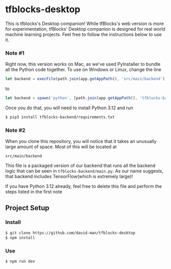 # tfblocks-desktop

This is tfblocks's Desktop companion! While tfBlocks's web version is more for experimentation, tfBlocks' Desktop companion is designed for real world machine learning projects. Feel free to follow the instructions below to use it.

### Note #1

Right now, this version works on Mac, as we've used PyInstaller to bundle all the Python code together. To use on Windows or Linux, change the line 

```javascript
let backend = execFile(path.join(app.getAppPath(), 'src/main/backend'))
```

to 

```javascript
let backend = spawn('python', [path.join(app.getAppPath(), 'tfblocks-backend/main.py')])
```

Once you do that, you will need to install Python 3.12 and run 
```bash
$ pip3 install tfblocks-backend/requirements.txt
```

### Note #2
When you clone this repository, you will notice that it takes an unusually large amount of space. Most of this will be located at
```
src/main/backend
``` 
This file is a packaged version of our backend that runs all the backend logic that can be seen in `tfblocks-backend/main.py`. As our name suggests, that backend includes TensorFlow(which is extremely large)!

If you have Python 3.12 already, feel free to delete this file and perform the steps listed in the first note

## Project Setup

### Install

```bash
$ git clone https://github.com/david-man/tfblocks-desktop
$ npm install
```

### Use

```bash
$ npm run dev
```


